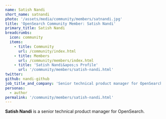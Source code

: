 ```yaml
---
name: Satish Nandi
short_name: satnandi 
photo: '/assets/media/community/members/satnandi.jpg'
title: 'OpenSearch Community Member: Satish Nandi'
primary_title: Satish Nandi
breadcrumbs:
  icon: community
  items:
    - title: Community
      url: /community/index.html
    - title: Members
      url: /community/members/index.html
    - title: 'Satish Nandi&apos;s Profile'
      url: '/community/members/satish-nandi.html'
twitter:
github: nandi-github
job_title_and_company: 'Senior technical product manager for OpenSearch'
personas:
  - author
permalink: '/community/members/satish-nandi.html'
---
```


**Satish Nandi** is a senior technical product manager for OpenSearch.